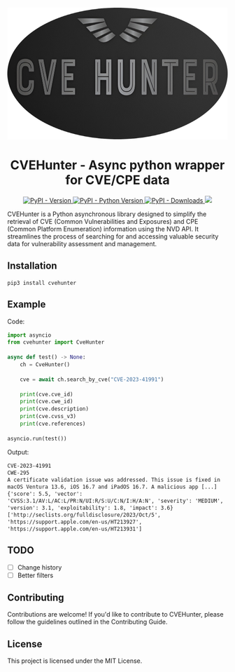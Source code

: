 <p align="center">
  <img height=300 src="https://raw.githubusercontent.com/Xample33/cvehunter/development/images/cvehunter_logo.png" alt='cvehunter_logo'></a>
</p>

<h1 align="center"> CVEHunter - Async python wrapper for CVE/CPE data</h1>

<p align="center">  
  <a href="https://pypi.org/project/cvehunter"> <img alt="PyPI - Version" src="https://badgen.net/pypi/v/cvehunter"> </a>
  <a href="https://pypi.org/project/cvehunter"> <img alt="PyPI - Python Version" src="https://badgen.net/pypi/python/cvehunter"> </a>
  <a href="https://pypi.org/project/cvehunter"> <img alt="PyPI - Downloads" src="https://badgen.net/pypi/dm/cvehunter"> </a>
  <img src="https://hits.seeyoufarm.com/api/count/incr/badge.svg?url=https%3A%2F%2Fgithub.com%2FXample33%2Fcvehunter&count_bg=%2379C83D&title_bg=%23555555&icon=&icon_color=%23E7E7E7&title=hits&edge_flat=false">
</p>

CVEHunter is a Python asynchronous library designed to simplify the retrieval of CVE (Common Vulnerabilities and Exposures) and CPE (Common Platform Enumeration) information using the NVD API. It streamlines the process of searching for and accessing valuable security data for vulnerability assessment and management.

## Installation

```
pip3 install cvehunter
```

## Example
Code:
```python
import asyncio
from cvehunter import CveHunter

async def test() -> None:
    ch = CveHunter()
    
    cve = await ch.search_by_cve("CVE-2023-41991")
    
    print(cve.cve_id)
    print(cve.cwe_id)
    print(cve.description)
    print(cve.cvss_v3)
    print(cve.references)
    
asyncio.run(test())
```

Output:
```
CVE-2023-41991
CWE-295
A certificate validation issue was addressed. This issue is fixed in macOS Ventura 13.6, iOS 16.7 and iPadOS 16.7. A malicious app [...]
{'score': 5.5, 'vector': 'CVSS:3.1/AV:L/AC:L/PR:N/UI:R/S:U/C:N/I:H/A:N', 'severity': 'MEDIUM', 'version': 3.1, 'exploitability': 1.8, 'impact': 3.6}
['http://seclists.org/fulldisclosure/2023/Oct/5', 'https://support.apple.com/en-us/HT213927', 'https://support.apple.com/en-us/HT213931']
```

## TODO
- [ ] Change history
- [ ] Better filters

## Contributing
Contributions are welcome! If you'd like to contribute to CVEHunter, please follow the guidelines outlined in the Contributing Guide.


## License
This project is licensed under the MIT License.

